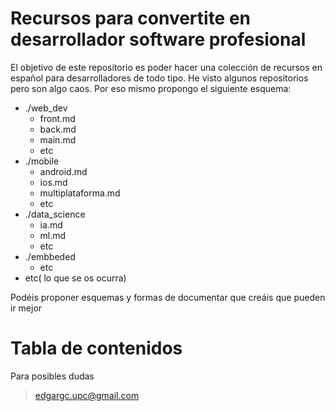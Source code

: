 # Recursos para convertite en desarrollador software profesional

El objetivo de este repositorio es poder hacer una colección de recursos en español para desarrolladores de todo tipo. He visto algunos repositorios pero son algo caos. Por eso mismo propongo el siguiente esquema:

- ./web_dev
   - front.md
   - back.md
   - main.md
   - etc
- ./mobile
  - android.md
  - ios.md
  - multiplataforma.md
  - etc
- ./data_science
  - ia.md
  - ml.md
  - etc
- ./embbeded
  - etc
- etc( lo que se os ocurra)

Podéis proponer esquemas y formas de documentar que creáis que pueden ir mejor

# Tabla de contenidos


Para posibles dudas

> edgargc.upc@gmail.com
